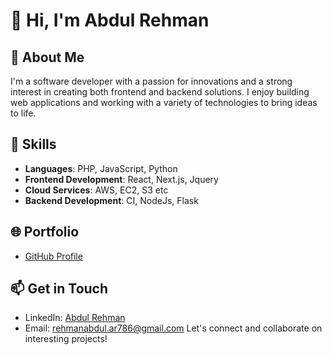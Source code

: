 # 👋 Hi, I'm Abdul Rehman

## 👀 About Me

I'm a software developer with a passion for innovations and a strong interest in creating both frontend and backend solutions. I enjoy building web applications and working with a variety of technologies to bring ideas to life.

## 💼 Skills

- **Languages**: PHP, JavaScript, Python
- **Frontend Development**: React, Next.js, Jquery
- **Cloud Services**: AWS, EC2, S3 etc
- **Backend Development**: CI, NodeJs, Flask
## 🌐 Portfolio

- [GitHub Profile](https://github.com/abdulrehman043)

## 📫 Get in Touch

- LinkedIn: [Abdul Rehman](https://www.linkedin.com/in/abdulrehman043)
- Email: rehmanabdul.ar786@gmail.com
Let's connect and collaborate on interesting projects!
